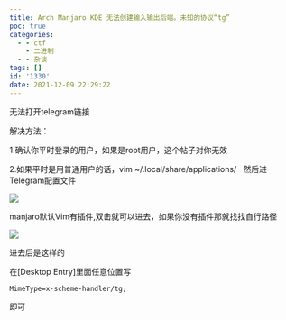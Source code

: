 ```yaml
---
title: Arch Manjaro KDE 无法创建输入输出后端。未知的协议“tg”
poc: true
categories:
  - - ctf
    - 二进制
  - - 杂谈
tags: []
id: '1330'
date: 2021-12-09 22:29:22
---
```


无法打开telegram链接

解决方法：

1.确认你平时登录的用户，如果是root用户，这个帖子对你无效

2.如果平时是用普通用户的话，vim ~/.local/share/applications/   然后进Telegram配置文件

![](https://raw.githubusercontent.com/Valkierja/ALLPIC/main/img/202303172056064.png)

manjaro默认Vim有插件,双击就可以进去，如果你没有插件那就找找自行路径

![](https://www.ksroido.art/wp-content/uploads/2021/12/image-20.png)

进去后是这样的

在\[Desktop Entry\]里面任意位置写

```
MimeType=x-scheme-handler/tg;
```

即可